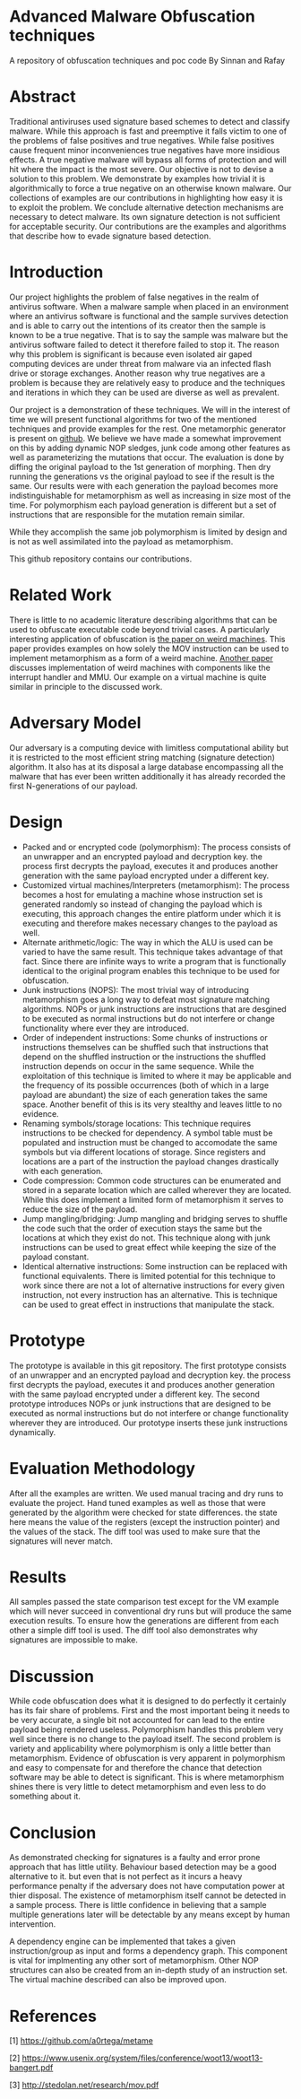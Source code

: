 # Advanced Malware Obfuscation techniques
A repository of obfuscation techniques and poc code
By Sinnan and Rafay

# Abstract
Traditional antiviruses used signature based schemes to detect and classify malware. While this approach is fast and preemptive it falls victim to one of the problems of false positives and true negatives. While false positives cause frequent minor inconveniences true negatives have more insidious effects. A true negative malware will bypass all forms of protection and will hit where the impact is the most severe. Our objective is not to devise a solution to this problem. We demonstrate by examples how trivial it is algorithmically to force a true negative on an otherwise known malware. Our collections of examples are our contributions in highlighting how easy it is to exploit the problem. We conclude alternative detection mechanisms are necessary to detect malware. Its own signature detection is not sufficient for acceptable security. Our contributions are the examples and algorithms that describe how to evade signature based detection.

# Introduction
Our project highlights the problem of false negatives in the realm of antivirus software. When a malware sample when placed in an environment where an antivirus software is functional and the sample survives detection and is able to carry out the intentions of its creator then the sample is known to be a true negative. That is to say the sample was malware but the antivirus software failed to detect it therefore failed to stop it. The reason why this problem is significant is because even isolated air gaped computing devices are under threat from malware via an infected flash drive or storage exchanges. Another reason why true negatives are a problem is because they are relatively easy to produce and the techniques and iterations in which they can be used are diverse as well as prevalent.

Our project is a demonstration of these techniques. We will in the interest of time we will present functional algorithms for two of the mentioned techniques and provide examples for the rest. One metamorphic generator is present on [github](https://github.com/a0rtega/metame). We believe we have made a somewhat improvement on this by adding dynamic NOP sledges, junk code among other features as well as parameterizing the mutations that occur. The evaluation is done by diffing the original payload to the 1st generation of morphing. Then dry running the generations vs the original payload to see if the result is the same. Our results were with each generation the payload becomes more indistinguishable for metamorphism as well as increasing in size most of the time. For polymorphism each payload generation is different but a set of instructions that are responsible for the mutation remain similar.

While they accomplish the same job polymorphism is limited by design and is not as well assimilated into the payload as metamorphism.

This github repository contains our contributions.

# Related Work
There is little to no academic literature describing algorithms that can be used to obfuscate executable code beyond trivial cases. A particularly interesting application of obfuscation is [the paper on weird machines](http://stedolan.net/research/mov.pdf). This paper provides examples on how solely the MOV instruction can be used to implement metamorphism as a form of a weird machine. [Another paper](https://www.usenix.org/system/files/conference/woot13/woot13-bangert.pdf) discusses implementation of weird machines with components like the interrupt handler and MMU. Our example on a virtual machine is quite similar in principle to the discussed work.

# Adversary Model
Our adversary is a computing device with limitless computational ability but it is restricted to the most efficient string matching (signature detection) algorithm. It also has at its disposal a large database encompassing all the malware that has ever been written additionally it has already recorded the first N-generations of our payload.

# Design
* Packed and or encrypted code (polymorphism):
The process consists of an unwrapper and an encrypted payload and decryption key. the process first decrypts the payload, executes it and produces another generation with the same payload encrypted under a different key.
* Customized virtual machines/Interpreters (metamorphism):
The process becomes a host for emulating a machine whose instruction set is generated randomly so instead of changing the payload which is executing, this approach changes the entire platform under which it is executing and therefore makes necessary changes to the payload as well.
* Alternate arithmetic/logic:
The way in which the ALU is used can be varied to have the same result. This technique takes advantage of that fact. Since there are infinite ways to write a program that is functionally identical to the original program enables this technique to be used for obfuscation.
* Junk instructions (NOPS):
The most trivial way of introducing metamorphism goes a long way to defeat most signature matching algorithms. NOPs or junk instructions are instructions that are desgined to be executed as normal instructions but do not interfere or change functionality where ever they are introduced.
* Order of independent instructions:
Some chunks of instructions or instructions themselves can be shuffled such that instructions that depend on the shuffled instruction or the instructions the shuffled instruction depends on occur in the same sequence. While the exploitation of this technique is limited to where it may be applicable and the frequency of its possible occurrences (both of which in a large payload are abundant) the size of each generation takes the same space. Another benefit of this is its very stealthy and leaves little to no evidence.
* Renaming symbols/storage locations:
This technique requires instructions to be checked for dependency. A symbol table must be populated and instruction must be changed to accomodate the same symbols but via different locations of storage. Since registers and locations are a part of the instruction the payload changes drastically with each generation.
* Code compression:
Common code structures can be enumerated and stored in a separate location which are called wherever they are located. While this does implement a limited form of metamorphism it serves to reduce the size of the payload.
* Jump mangling/bridging:
Jump mangling and bridging serves to shuffle the code such that the order of execution stays the same but the locations at which they exist do not. This technique along with junk instructions can be used to great effect while keeping the size of the payload constant.
* Identical alternative instructions:
Some instruction can be replaced with functional equivalents. There is limited potential for this technique to work since there are not a lot of alternative instructions for every given instruction, not every instruction has an alternative. This is technique can be used to great effect in instructions that manipulate the stack.

# Prototype
The prototype is available in this git repository. The first prototype consists of an unwrapper and an encrypted payload and decryption key. the process first decrypts the payload, executes it and produces another generation with the same payload encrypted under a different key. The second prototype introduces NOPs or junk instructions that are designed to be executed as normal instructions but do not interfere or change functionality wherever they are introduced. Our prototype inserts these junk instructions dynamically.


# Evaluation Methodology
After all the examples are written. We used manual tracing and dry runs to evaluate the project. Hand tuned examples as well as those that were generated by the algorithm were checked for state differences. the state here means the value of the registers (except the instruction pointer) and the values of the stack. The diff tool was used to make sure that the signatures will never match.

# Results
All samples passed the state comparison test except for the VM example which will never succeed in conventional dry runs but will produce the same execution results. To ensure how the generations are different from each other a simple diff tool is used. The diff tool also demonstrates why signatures are impossible to make.

# Discussion
While code obfuscation does what it is designed to do perfectly it certainly has its fair share of problems. First and the most important being it needs to be very accurate, a single bit not accounted for can lead to the entire payload being rendered useless. Polymorphism handles this problem very well since there is no change to the payload itself. The second problem is variety and applicability where polymorphism is only a little better than metamorphism. Evidence of obfuscation is very apparent in polymorphism and easy to compensate for and therefore the chance that detection software may be able to detect is significant. This is where metamorphism shines there is very little to detect metamorphism and even less to do something about it.

#  Conclusion
As demonstrated checking for signatures is a faulty and error prone approach that has little utility. Behaviour based detection may be a good alternative to it. but even that is not perfect as it incurs a heavy performance penalty if the adversary does not have computation power at thier disposal. The existence of metamorphism itself cannot be detected in a sample process. There is little confidence in believing that a sample multiple generations later will be detectable by any means except by human intervention.

A dependency engine can be implemented that takes a given instruction/group as input and forms a dependency graph. This component is vital for implmenting any other sort of metamorphism. Other NOP structures can also be created from an in-depth study of an instruction set. The virtual machine described can also be improved upon.

# References
[1] https://github.com/a0rtega/metame

[2] https://www.usenix.org/system/files/conference/woot13/woot13-bangert.pdf

[3] http://stedolan.net/research/mov.pdf


